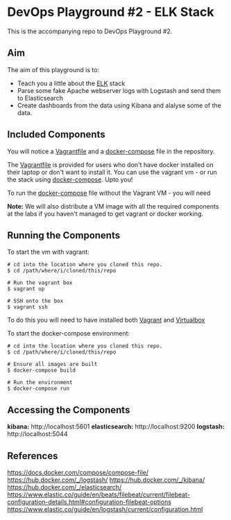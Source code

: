 # DevOps Playground #2 - ELK Stack
This is the accompanying repo to DevOps Playground #2.

## Aim
The aim of this playground is to:
* Teach you a little about the [ELK](https://www.elastic.co/webinars/introduction-elk-stack) stack
* Parse some fake Apache webserver logs with Logstash and send them to Elasticsearch
* Create dashboards from the data using Kibana and alalyse some of the data.

## Included Components
You will notice a [Vagrantfile](Vagrantfile) and a [docker-compose](docker-compose.yml) file in the repository.

The [Vagrantfile](Vagrantfile) is provided for users who don't have docker installed on their laptop or don't want to install it. You can use the vagrant vm - or run the stack using [docker-compose](https://docs.docker.com/compose/). Upto you!

To run the [docker-compose](docker-compose.yml) file without the Vagrant VM - you will need

**Note:** We will also distribute a VM  image with all the required components at the labs if you haven't managed to get vagrant or docker working.


## Running the Components
To start the vm with vagrant:
```shell
# cd into the location where you cloned this repo.
$ cd /path/where/i/cloned/this/repo

# Run the vagrant box
$ vagrant up

# SSH onto the box
$ vagrant ssh
```

To do this you will need to have installed both [Vagrant](https://www.vagrantup.com/docs/installation/) and [Virtualbox](https://www.virtualbox.org/wiki/Downloads)

To start the docker-compose environment:
```shell
# cd into the location where you cloned this repo.
$ cd /path/where/i/cloned/this/repo

# Ensure all images are built
$ docker-compose build

# Run the environment
$ docker-compose run
```

## Accessing the Components
**kibana:** http://localhost:5601
**elasticsearch:** http://localhost:9200
**logstash:** http://localhost:5044

## References
https://docs.docker.com/compose/compose-file/
https://hub.docker.com/_/logstash/
https://hub.docker.com/_/kibana/
https://hub.docker.com/_/elasticsearch/
https://www.elastic.co/guide/en/beats/filebeat/current/filebeat-configuration-details.html#configuration-filebeat-options
https://www.elastic.co/guide/en/logstash/current/configuration.html
